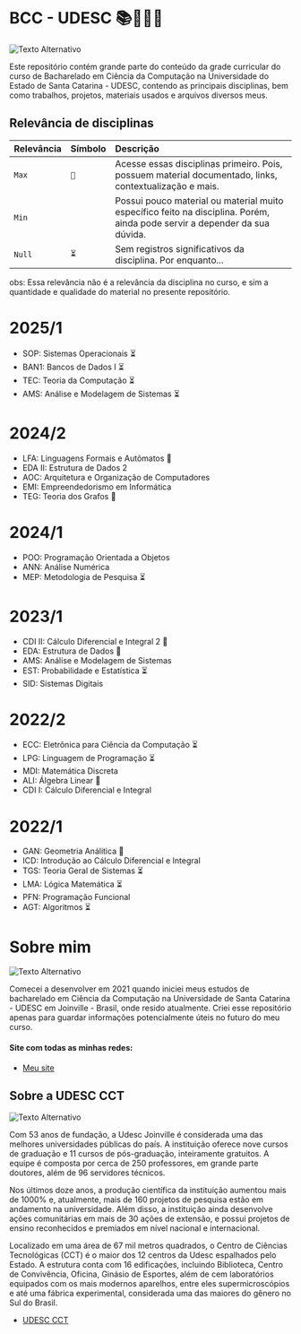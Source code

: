 # BCC - UDESC 📚🧑🏻‍💻
![Texto Alternativo](https://github.com/hertonnn/UDESC_Ciencia_da_Computacao/blob/master/utils/img/img_matrix.gif)

Este repositório contém grande parte do conteúdo da grade curricular do curso de Bacharelado em Ciência da Computação na 
Universidade do Estado de Santa Catarina - UDESC, contendo as principais disciplinas, 
bem como trabalhos, projetos, materiais usados e arquivos diversos meus.

## Relevância de disciplinas 

| Relevância | Símbolo    | Descrição                           |
| :---------- | :--------- | :---------------------------------- |
| `Max` | `📌` | Acesse essas disciplinas primeiro. Pois, possuem material documentado, links, contextualização e mais. |
| `Min` | `  ` | Possui pouco material ou material muito específico feito na disciplina. Porém, ainda pode servir a depender da sua dúvida.|
| `Null`| `⏳` | Sem registros significativos da disciplina. Por enquanto...						 |

obs: Essa relevância não é a relevância da disciplina no curso, e sim a quantidade e qualidade do material no presente repositório.

# 2025/1
- SOP: Sistemas Operacionais ⏳
- BAN1: Bancos de Dados I ⏳
- TEC: Teoria da Computação ⏳
- AMS: Análise e Modelagem de Sistemas ⏳
# 2024/2
- LFA: Linguagens Formais e Autômatos 📌
- EDA II: Estrutura de Dados 2 
- AOC: Arquitetura e Organização de Computadores
- EMI: Empreendedorismo em Informática
- TEG: Teoria dos Grafos 📌
# 2024/1
- POO: Programação Orientada a Objetos
- ANN: Análise Numérica
- MEP: Metodologia de Pesquisa ⏳
# 2023/1
- CDI II: Cálculo Diferencial e Integral 2 📌
- EDA: Estrutura de Dados 📌
- AMS: Análise e Modelagem de Sistemas
- EST: Probabilidade e Estatística ⏳
- SID: Sistemas Digitais
# 2022/2
- ECC: Eletrõnica para Ciência da Computação ⏳
- LPG: Linguagem de Programação ⏳
- MDI: Matemática Discreta
- ALI: Álgebra Linear 📌
- CDI I: Cálculo Diferencial e Integral
# 2022/1
- GAN: Geometria Análitica 📌
- ICD: Introdução ao Cálculo Diferencial e Integral
- TGS: Teoria Geral de Sistemas ⏳
- LMA: Lógica Matemática ⏳
- PFN: Programação Funcional 
- AGT: Algoritmos ⏳
# Sobre mim

![Texto Alternativo](https://github.com/hertonnn/UDESC_Ciencia_da_Computacao/blob/master/utils/img/img_site.png)

Comecei a desenvolver em 2021 quando iniciei meus estudos de bacharelado em Ciência da Computação na Universidade de Santa Catarina - UDESC em Joinville - Brasil, onde resido atualmente. Criei esse repositório apenas para guardar informações potencialmente úteis no futuro do meu curso. 

#### Site com todas as minhas redes:
- [Meu site](https://hertonnn.github.io/)
## Sobre a UDESC CCT

![Texto Alternativo](https://github.com/hertonnn/UDESC_Ciencia_da_Computacao/blob/master/utils/img/img_udesc.jpg)

Com 53 anos de fundação, a Udesc Joinville é considerada uma das melhores universidades públicas do país. A instituição oferece nove cursos de graduação e 11 cursos de pós-graduação, inteiramente gratuitos. A equipe é composta por cerca de 250 professores, em grande parte doutores, além de 96 servidores técnicos.

Nos últimos doze anos, a produção científica da instituição aumentou mais de 1000% e, atualmente, mais de 160 projetos de pesquisa estão em andamento na universidade. Além disso, a instituição ainda desenvolve ações comunitárias em mais de 30 ações de extensão, e possui projetos de ensino reconhecidos e premiados em nível nacional e internacional.

Localizado em uma área de 67 mil metros quadrados, o Centro de Ciências Tecnológicas (CCT) é o maior dos 12 centros da Udesc espalhados pelo Estado. A estrutura conta com 16 edificações, incluindo Biblioteca, Centro de Convivência, Oficina, Ginásio de Esportes, além de cem laboratórios equipados com os mais modernos aparelhos, entre eles supermicroscópios e até uma fábrica experimental, considerada uma das maiores do gênero no Sul do Brasil.

- [UDESC CCT](https://www.udesc.br/cct)

